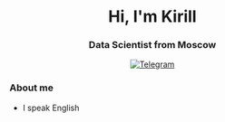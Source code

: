 <div id="header" align="center">
    <h1>Hi, I'm Kirill</h1>
    <h3>Data Scientist from Moscow</h3>
</div>

<div id="socials" align="center">
    <a href="https://t.me/great_cornxolio">
        <img src="https://img.shields.io/badge/Telegram-blue?style=for-the-badge&logo=telegram&logoColor=white" alt="Telegram"/>
    </a>
</div>

### About me
- I speak English

